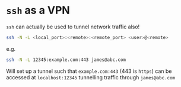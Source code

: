 # `ssh` as a VPN
`ssh` can actually be used to tunnel network traffic also!
```bash
ssh -N -L <local_port>:<remote>:<remote_port> <user>@<remote>
```

e.g.
```bash
ssh -N -L 12345:example.com:443 james@abc.com
```

Will set up a tunnel such that `example.com:443` (443 is `https`) can be accessed at `localhost:12345` tunnelling traffic through `james@abc.com`
